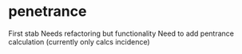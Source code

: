 # penetrance

First stab
Needs refactoring but functionality
Need to add pentrance calculation (currently only calcs incidence)
